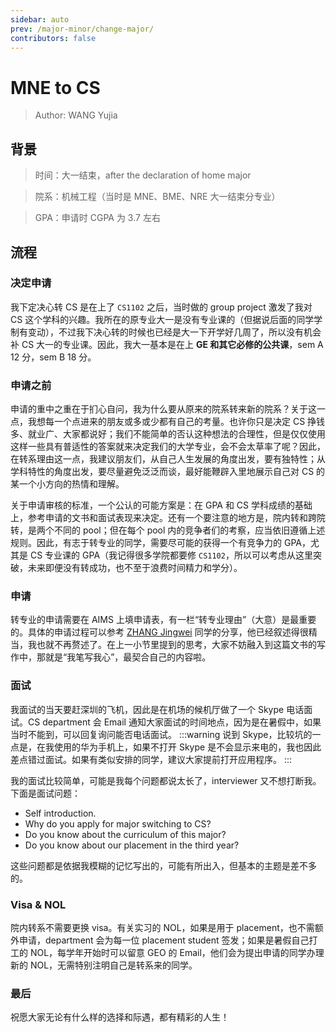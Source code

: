 ```yaml
---
sidebar: auto
prev: /major-minor/change-major/
contributors: false
---
```


# MNE to CS

> Author: WANG Yujia

## 背景

> 时间：大一结束，after the declaration of home major

> 院系：机械工程（当时是 MNE、BME、NRE 大一结束分专业）

> GPA：申请时 CGPA 为 3.7 左右

## 流程

### 决定申请

我下定决心转 CS 是在上了 `CS1102` 之后，当时做的 group project 激发了我对 CS 这个学科的兴趣。我所在的原专业大一是没有专业课的（但据说后面的同学学制有变动），不过我下决心转的时候也已经是大一下开学好几周了，所以没有机会补 CS 大一的专业课。因此，我大一基本是在上 **GE 和其它必修的公共课**，sem A 12 分，sem B 18 分。

### 申请之前

申请的重中之重在于扪心自问，我为什么要从原来的院系转来新的院系？关于这一点，我想每一个点进来的朋友或多或少都有自己的考量。也许你只是决定 CS 挣钱多、就业广、大家都说好；我们不能简单的否认这种想法的合理性，但是仅仅使用这样一些具有普适性的答案就来决定我们的大学专业，会不会太草率了呢？因此，在转系理由这一点，我建议朋友们，从自己人生发展的角度出发，要有独特性；从学科特性的角度出发，要尽量避免泛泛而谈，最好能鞭辟入里地展示自己对 CS 的某一个小方向的热情和理解。

关于申请审核的标准，一个公认的可能方案是：在 GPA 和 CS 学科成绩的基础上，参考申请的文书和面试表现来决定。还有一个要注意的地方是，院内转和跨院转，是两个不同的 pool；但在每个 pool 内的竞争者们的考察，应当依旧遵循上述规则。因此，有志于转专业的同学，需要尽可能的获得一个有竞争力的 GPA，尤其是 CS 专业课的 GPA（我记得很多学院都要修 `CS1102`，所以可以考虑从这里突破，未来即便没有转成功，也不至于浪费时间精力和学分）。

### 申请

转专业的申请需要在 AIMS 上填申请表，有一栏“转专业理由”（大意）是最重要的。具体的申请过程可以参考 [ZHANG Jingwei](./[ACE2CS]-2018-zhangjingwei.md) 同学的分享，他已经叙述得很精当，我也就不再赘述了。在上一小节里提到的思考，大家不妨融入到这篇文书的写作中，那就是“我笔写我心”，最契合自己的内容啦。

### 面试

我面试的当天要赶深圳的飞机，因此是在机场的候机厅做了一个 Skype 电话面试。CS department 会 Email 通知大家面试的时间地点，因为是在暑假中，如果当时不能到，可以回复询问能否电话面试。
:::warning
说到 Skype，比较坑的一点是，在我使用的华为手机上，如果不打开 Skype 是不会显示来电的，我也因此差点错过面试。如果有类似安排的同学，建议大家提前打开应用程序。
:::

我的面试比较简单，可能是我每个问题都说太长了，interviewer 又不想打断我。下面是面试问题：

- Self introduction.
- Why do you apply for major switching to CS?
- Do you know about the curriculum of this major?
- Do you know about our placement in the third year?

这些问题都是依据我模糊的记忆写出的，可能有所出入，但基本的主题是差不多的。

### Visa & NOL

院内转系不需要更换 visa。有关实习的 NOL，如果是用于 placement，也不需额外申请，department 会为每一位 placement student 签发；如果是暑假自己打工的 NOL，每学年开始时可以留意 GEO 的 Email，他们会为提出申请的同学办理新的 NOL，无需特别注明自己是转系来的同学。

### 最后

祝愿大家无论有什么样的选择和际遇，都有精彩的人生！
